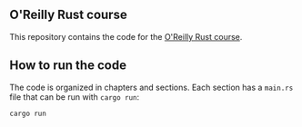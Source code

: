 ## O'Reilly Rust course

This repository contains the code for the [O'Reilly Rust course](https://www.oreilly.com/videos/rust-programming-masterclass/9781804612187/).

## How to run the code

The code is organized in chapters and sections. Each section has a `main.rs` file that can be run with `cargo run`:

```bash
cargo run   
```
